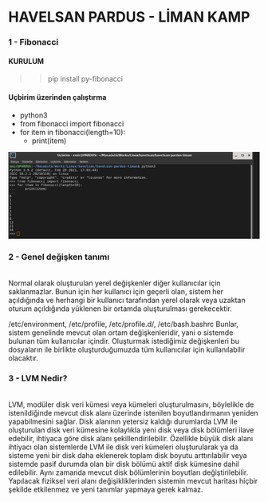 # HAVELSAN PARDUS - LİMAN KAMP

### 1 - Fibonacci
#### KURULUM

>> pip install py-fibonacci
#### Uçbirim üzerinden çalıştırma

-   python3
-   from fibonacci import fibonacci
-   for item in fibonacci(length=10):
    - print(item)


![alt text](./images/fibo_.png)

### 2 - Genel değişken tanımı

\
Normal olarak oluşturulan yerel değişkenler diğer kullanıcılar için saklanmazlar. Bunun için her kullanıcı için geçerli olan, sistem her açıldığında ve herhangi bir kullanıcı tarafından yerel olarak veya uzaktan oturum açıldığında yüklenen bir ortamda oluşturulması gerekecektir.

/etc/environment, /etc/profile, /etc/profile.d/, /etc/bash.bashrc Bunlar, sistem genelinde mevcut olan ortam değişkenleridir, yani o sistemde bulunan tüm kullanıcılar içindir. Oluşturmak istediğimiz değişkenleri bu dosyaların ile birlikte oluşturduğumuzda tüm kullanıcılar için kullanılabilir olacaktır.


### 3 - LVM Nedir?

\
LVM, modüler disk veri kümesi veya kümeleri oluşturulmasını, böylelikle de istenildiğinde mevcut disk alanı üzerinde  istenilen boyutlandırmanın yeniden yapabilmesini sağlar. Disk alanının yetersiz kaldığı durumlarda LVM ile oluşturulan disk veri kümesine kolaylıkla yeni disk veya disk bölümleri ilave edebilir, ihtiyaca göre disk alanı şekillendirilebilir. Özellikle büyük disk alanı ihtiyacı olan sistemlerde LVM ile disk veri kümeleri oluşturularak ya da sisteme yeni bir disk daha eklenerek toplam disk boyutu arttırılabilir veya sistemde pasif durumda olan bir disk bölümü aktif disk kümesine dahil edilebilir. Aynı zamanda mevcut disk bölümlerinin boyutları değiştirilebilir. Yapılacak fiziksel veri alanı değişikliklerinden sistemin mevcut haritası hiçbir şekilde etkilenmez ve yeni tanımlar yapmaya gerek kalmaz.

